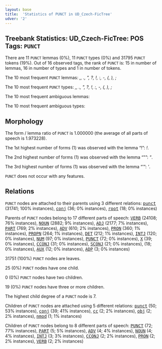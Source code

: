 ```yaml
---
layout: base
title:  'Statistics of PUNCT in UD_Czech-FicTree'
udver: '2'
---
```


## Treebank Statistics: UD_Czech-FicTree: POS Tags: `PUNCT`

There are 11 `PUNCT` lemmas (0%), 11 `PUNCT` types (0%) and 31795 `PUNCT` tokens (19%).
Out of 16 observed tags, the rank of `PUNCT` is: 15 in number of lemmas, 16 in number of types and 1 in number of tokens.

The 10 most frequent `PUNCT` lemmas: <em>,, ., ", ?, !, :, -, (, ), ;</em>

The 10 most frequent `PUNCT` types:  <em>,, ., ", ?, !, :, -, (, ), ;</em>

The 10 most frequent ambiguous lemmas: 

The 10 most frequent ambiguous types:  



## Morphology

The form / lemma ratio of `PUNCT` is 1.000000 (the average of all parts of speech is 1.973228).

The 1st highest number of forms (1) was observed with the lemma “!”: <em>!</em>.

The 2nd highest number of forms (1) was observed with the lemma “"”: <em>"</em>.

The 3rd highest number of forms (1) was observed with the lemma “'”: <em>'</em>.

`PUNCT` does not occur with any features.


## Relations

`PUNCT` nodes are attached to their parents using 3 different relations: <tt><a href="cs_fictree-dep-punct.html">punct</a></tt> (31741; 100% instances), <tt><a href="cs_fictree-dep-conj.html">conj</a></tt> (36; 0% instances), <tt><a href="cs_fictree-dep-root.html">root</a></tt> (18; 0% instances)

Parents of `PUNCT` nodes belong to 17 different parts of speech: <tt><a href="cs_fictree-pos-VERB.html">VERB</a></tt> (24108; 76% instances), <tt><a href="cs_fictree-pos-NOUN.html">NOUN</a></tt> (2882; 9% instances), <tt><a href="cs_fictree-pos-ADJ.html">ADJ</a></tt> (2177; 7% instances), <tt><a href="cs_fictree-pos-PART.html">PART</a></tt> (769; 2% instances), <tt><a href="cs_fictree-pos-ADV.html">ADV</a></tt> (610; 2% instances), <tt><a href="cs_fictree-pos-PRON.html">PRON</a></tt> (360; 1% instances), <tt><a href="cs_fictree-pos-PROPN.html">PROPN</a></tt> (264; 1% instances), <tt><a href="cs_fictree-pos-DET.html">DET</a></tt> (212; 1% instances), <tt><a href="cs_fictree-pos-INTJ.html">INTJ</a></tt> (120; 0% instances), <tt><a href="cs_fictree-pos-NUM.html">NUM</a></tt> (97; 0% instances), <tt><a href="cs_fictree-pos-PUNCT.html">PUNCT</a></tt> (72; 0% instances), <tt><a href="cs_fictree-pos-X.html">X</a></tt> (39; 0% instances), <tt><a href="cs_fictree-pos-CCONJ.html">CCONJ</a></tt> (31; 0% instances), <tt><a href="cs_fictree-pos-SCONJ.html">SCONJ</a></tt> (21; 0% instances),  (18; 0% instances), <tt><a href="cs_fictree-pos-AUX.html">AUX</a></tt> (12; 0% instances), <tt><a href="cs_fictree-pos-ADP.html">ADP</a></tt> (3; 0% instances)

31751 (100%) `PUNCT` nodes are leaves.

25 (0%) `PUNCT` nodes have one child.

0 (0%) `PUNCT` nodes have two children.

19 (0%) `PUNCT` nodes have three or more children.

The highest child degree of a `PUNCT` node is 7.

Children of `PUNCT` nodes are attached using 5 different relations: <tt><a href="cs_fictree-dep-punct.html">punct</a></tt> (50; 53% instances), <tt><a href="cs_fictree-dep-conj.html">conj</a></tt> (39; 41% instances), <tt><a href="cs_fictree-dep-cc.html">cc</a></tt> (2; 2% instances), <tt><a href="cs_fictree-dep-obj.html">obj</a></tt> (2; 2% instances), <tt><a href="cs_fictree-dep-nmod.html">nmod</a></tt> (1; 1% instances)

Children of `PUNCT` nodes belong to 8 different parts of speech: <tt><a href="cs_fictree-pos-PUNCT.html">PUNCT</a></tt> (72; 77% instances), <tt><a href="cs_fictree-pos-PART.html">PART</a></tt> (5; 5% instances), <tt><a href="cs_fictree-pos-ADV.html">ADV</a></tt> (4; 4% instances), <tt><a href="cs_fictree-pos-NOUN.html">NOUN</a></tt> (4; 4% instances), <tt><a href="cs_fictree-pos-INTJ.html">INTJ</a></tt> (3; 3% instances), <tt><a href="cs_fictree-pos-CCONJ.html">CCONJ</a></tt> (2; 2% instances), <tt><a href="cs_fictree-pos-PRON.html">PRON</a></tt> (2; 2% instances), <tt><a href="cs_fictree-pos-VERB.html">VERB</a></tt> (2; 2% instances)

